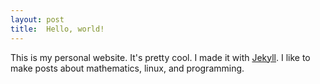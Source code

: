 ```yaml
---
layout: post
title:  Hello, world!
---
```


This is my personal website. It's pretty cool. I made it with
[Jekyll][jekyll-gh]. I like to make posts about mathematics, linux,
and programming.

[jekyll-gh]:   https://github.com/jekyll/jekyll
